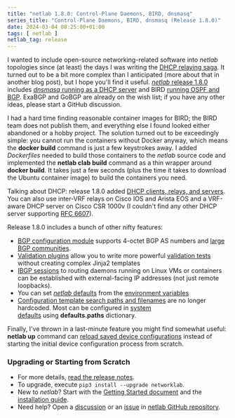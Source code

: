 ```yaml
---
title: "netlab 1.8.0: Control-Plane Daemons, BIRD, dnsmasq"
series_title: "Control-Plane Daemons, BIRD, dnsmasq (Release 1.8.0)"
date: 2024-03-04 08:25:00+01:00
tags: [ netlab ]
netlab_tag: release
---
```

I wanted to include open-source networking-related software into _netlab_ topologies since (at least) the days I was writing the [DHCP relaying saga](https://blog.ipspace.net/series/dhcp-relay.html). It turned out to be a bit more complex than I anticipated (more about that in another blog post), but I hope you'll find it useful. [_netlab_ release 1.8.0](https://netlab.tools/release/1.8/) includes [*dnsmasq* running as a DHCP server](https://netlab.tools/platforms/#platform-daemons) and BIRD [running OSPF and BGP](https://netlab.tools/caveats/#bird-internet-routing-daemon). ExaBGP and GoBGP are already on the wish list; if you have any other ideas, please start a GitHub discussion.

I had a hard time finding reasonable container images for BIRD;  the BIRD team does not publish them, and everything else I found looked either abandoned or a hobby project. The solution turned out to be exceedingly simple: you cannot run the containers without Docker anyway, which means the **docker build** command is just a few keystrokes away. I added *Dockerfiles* needed to build those containers to the *netlab* source code and implemented the **netlab clab build** command as a thin wrapper around **docker build**. It takes just a few seconds (plus the time it takes to download the Ubuntu container image) to build the containers you need.
<!--more-->
Talking about DHCP: release 1.8.0 added [DHCP clients, relays, and servers](https://netlab.tools/module/dhcp/). You can also use inter-VRF relays on Cisco IOS and Arista EOS and a VRF-aware DHCP server on Cisco CSR 1000v (I couldn't find any other DHCP server supporting [RFC 6607](https://www.rfc-editor.org/rfc/rfc6607.html)).

Release 1.8.0 includes a bunch of other nifty features:

-   [BGP configuration module](https://netlab.tools/module/bgp/#module-bgp) supports 4-octet BGP AS numbers and [large BGP communities](https://netlab.tools/module/bgp/#bgp-community-propagation).
-   [Validation plugins](https://netlab.tools/topology/validate/#validate-plugin) allow you to write more powerful [validation tests](https://netlab.tools/topology/validate/) without creating complex Jinja2 templates
-   [IBGP sessions](https://netlab.tools/module/bgp/#bgp-ibgp-sessions) to routing daemons running on Linux VMs or containers can be established with external-facing IP addresses (not just remote loopbacks).
-   You can set [*netlab* defaults](https://netlab.tools/defaults/#defaults) from the [environment variables](https://netlab.tools/defaults/#defaults-env)
-   [Configuration template search paths and filenames](https://netlab.tools/dev/config/deploy/#dev-config-deploy-paths) are no longer hardcoded. Most can be configured in [system defaults](https://netlab.tools/defaults/#defaults) using **defaults.paths** dictionary.

Finally, I've thrown in a last-minute feature you might find somewhat useful: **netlab up** command can [reload saved device configurations](https://netlab.tools/netlab/up/#netlab-up-reload) instead of starting the initial device configuration process from scratch.

### Upgrading or Starting from Scratch

* For more details, [read the release notes](https://netlab.tools/release/1.8/#release-1-8-0).
* To upgrade, execute `pip3 install --upgrade networklab`.
* New to *netlab*? Start with the [Getting Started document](https://netlab.tools/tutorials/) and the [installation guide](https://netlab.tools/install/).
* Need help? Open a [discussion](https://github.com/ipspace/netlab/discussions) or an [issue](https://github.com/ipspace/netlab/issues) in [netlab GitHub repository](https://github.com/ipspace/netlab).
